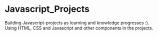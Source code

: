 # Javascript_Projects
Building Javascript-projects as learning and knowledge progresses :). Using HTML, CSS and Javascript and other components in the projects.
